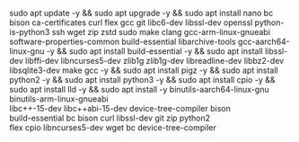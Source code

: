 sudo apt update -y && sudo apt upgrade -y && sudo apt install nano bc bison ca-certificates curl flex gcc git libc6-dev libssl-dev openssl python-is-python3 ssh wget zip zstd sudo make clang gcc-arm-linux-gnueabi software-properties-common build-essential libarchive-tools gcc-aarch64-linux-gnu -y && sudo apt install build-essential -y && sudo apt install libssl-dev libffi-dev libncurses5-dev zlib1g zlib1g-dev libreadline-dev libbz2-dev libsqlite3-dev make gcc -y && sudo apt install pigz -y && sudo apt install python2 -y && sudo apt install python3 -y && sudo apt install cpio -y && sudo apt install lld -y && sudo apt install -y binutils-aarch64-linux-gnu binutils-arm-linux-gnueabi \
		libc++-15-dev libc++abi-15-dev device-tree-compiler bison \
		build-essential bc bison curl libssl-dev git zip python2 \
		flex cpio libncurses5-dev wget bc device-tree-compiler
